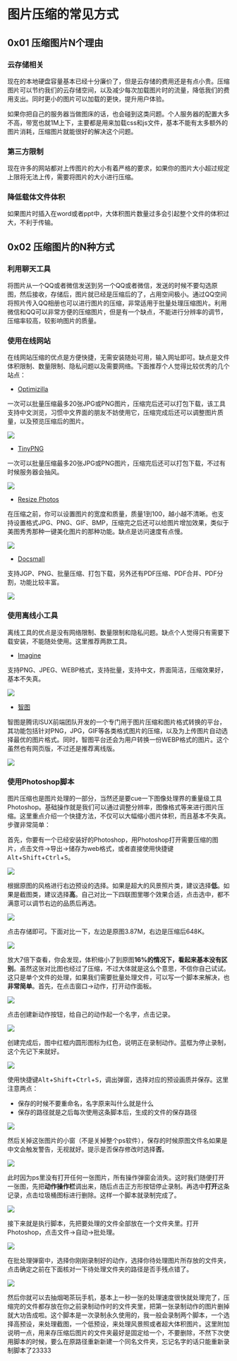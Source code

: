 # 图片压缩的常见方式


## 0x01 压缩图片N个理由

### 云存储相关

现在的本地硬盘容量基本已经十分廉价了，但是云存储的费用还是有点小贵。压缩图片可以节约我们的云存储空间，以及减少每次加载图片时的流量，降低我们的费用支出。同时更小的图片可以加载的更快，提升用户体验。

如果你把自己的服务器当做图床的话，也会碰到这类问题。个人服务器的配置大多不高，带宽也就1M上下，主要都是用来加载css和js文件，基本不能有太多额外的图片消耗，压缩图片就能很好的解决这个问题。

### 第三方限制

现在许多的网站都对上传图片的大小有着严格的要求，如果你的图片大小超过规定上限将无法上传，需要将图片的大小进行压缩。

### 降低载体文件体积

如果图片时插入在word或者ppt中，大体积图片数量过多会引起整个文件的体积过大，不利于传输。

## 0x02 压缩图片的N种方式

### 利用聊天工具

将图片从一个QQ或者微信发送到另一个QQ或者微信，发送的时候不要勾选原图，然后接收，存储后，图片就已经是压缩后的了，占用空间极小。通过QQ空间将照片传入QQ相册也可以进行图片的压缩，非常适用于批量处理压缩图片。利用微信和QQ可以非常方便的压缩图片，但是有一个缺点，不能进行分辨率的调节，压缩率较高，较影响图片的质量。

### 使用在线网站

在线网站压缩的优点是方便快捷，无需安装随处可用，输入网址即可。缺点是文件体积限制、数量限制、隐私问题以及需要网络。下面推荐个人觉得比较优秀的几个站点：

+ [Optimizilla](https://imagecompressor.com/zh/)

一次可以批量压缩最多20张JPG或PNG图片，压缩完后还可以打包下载，该工具支持中文浏览，习惯中文界面的朋友不妨使用它，压缩完成后还可以调整图片质量，以及预览压缩后的图片。

![](https://ptbuff-1301738307.cos.ap-guangzhou.myqcloud.com/2020-04-06-imgCompression-1.png)

+ [TinyPNG](https://tinypng.com/)

一次可以批量压缩最多20张JPG或PNG图片，压缩完后还可以打包下载，不过有时候服务器会抽风。

![](https://ptbuff-1301738307.cos.ap-guangzhou.myqcloud.com/2020-04-06-imgCompression-2.png)

+ [Resize Photos](http://www.resize-photos.com/)

在压缩之前，你可以设置图片的宽度和质量，质量1到100，越小越不清晰。也支持设置格式JPG、PNG、GIF、BMP，压缩完之后还可以给图片增加效果，类似于美图秀秀那种一键美化图片的那种功能。缺点是访问速度有点慢。

![](https://ptbuff-1301738307.cos.ap-guangzhou.myqcloud.com/2020-04-06-imgCompression-3.png)

+ [Docsmall](https://docsmall.com/image-compress)

支持JGP、PNG、批量压缩、打包下载，另外还有PDF压缩、PDF合并、PDF分割，功能比较丰富。

![](https://ptbuff-1301738307.cos.ap-guangzhou.myqcloud.com/2020-04-06-imgCompression-4.png)

### 使用离线小工具

离线工具的优点是没有网络限制、数量限制和隐私问题。缺点个人觉得只有需要下载安装，不能随处使用。这里推荐两款工具。

+ [Imagine](https://github.com/meowtec/Imagine/releases)

支持PNG、JPEG、WEBP格式，支持批量，支持中文，界面简洁，压缩效果好，基本不失真。

![](https://ptbuff-1301738307.cos.ap-guangzhou.myqcloud.com/2020-04-06-imgCompression-5.png)

+ [智图](https://zhitu.isux.us/index.php/preview/download)

智图是腾讯ISUX前端团队开发的一个专门用于图片压缩和图片格式转换的平台，其功能包括针对PNG，JPG，GIF等各类格式图片的压缩，以及为上传图片自动选择最优的图片格式。同时，智图平台还会为用户转换一份WEBP格式的图片。这个虽然也有网页版，不过还是推荐离线版。

![](https://ptbuff-1301738307.cos.ap-guangzhou.myqcloud.com/2020-04-06-imgCompression-6.png)

### 使用Photoshop脚本

图片压缩也是图片处理的一部分，当然还是要cue一下图像处理界的重量级工具Photoshop。基础操作就是我们可以通过调整分辨率，图像格式等来进行图片压缩。这里重点介绍一个快捷方法，不仅可以大幅缩小图片体积，而且基本不失真。步骤非常简单：

首先，你要有一个已经安装好的Photoshop，用Photoshop打开需要压缩的图片，点击文件->导出->储存为web格式，或者直接使用快捷键<kbd>Alt</kbd>+<kbd>Shift</kbd>+<kbd>Ctrl</kbd>+<kbd>S</kbd>。

![](https://ptbuff-1301738307.cos.ap-guangzhou.myqcloud.com/2020-04-06-imgCompression-7.png)

根据原图的风格进行右边预设的选择。如果是超大的风景照片类，建议选择**低**。如果是截图类，建议选择**高**。自己对比一下四联图里哪个效果合适，点击选中，都不满意可以调节右边的品质后再选。

![](https://ptbuff-1301738307.cos.ap-guangzhou.myqcloud.com/2020-04-06-imgCompression-8.png)

点击存储即可。下面对比一下，左边是原图3.87M，右边是压缩后648K。

![](https://ptbuff-1301738307.cos.ap-guangzhou.myqcloud.com/2020-04-06-imgCompression-9.png)

放大7倍下查看，你会发现，体积缩小了到原图**16%**的情况下，看起来**基本没有区别**。虽然这张对比图也经过了压缩，不过大体就是这么个意思，不信你自己试试。这只是单个文件的处理，如果我们需要批量处理文件，可以写一个脚本来解决，也**非常简单**。首先，在点击窗口->动作，打开动作面板。

![](https://ptbuff-1301738307.cos.ap-guangzhou.myqcloud.com/2020-04-06-imgCompression-10.png)

点击创建新动作按钮，给自己的动作起一个名字，点击记录。

![](https://ptbuff-1301738307.cos.ap-guangzhou.myqcloud.com/2020-04-06-imgCompression-11.png)

创建完成后，图中红框内圆形图标为红色，说明正在录制动作。蓝框为停止录制，这个先记下来就好。

![](https://ptbuff-1301738307.cos.ap-guangzhou.myqcloud.com/2020-04-06-imgCompression-12.png)

使用快捷键<kbd>Alt</kbd>+<kbd>Shift</kbd>+<kbd>Ctrl</kbd>+<kbd>S</kbd>，调出弹窗，选择对应的预设画质并保存。这里注意两点：

+ 保存的时候不要重命名，名字原来叫什么就是什么
+ 保存的路径就是之后每次使用这条脚本后，生成的文件的保存路径

![](https://ptbuff-1301738307.cos.ap-guangzhou.myqcloud.com/2020-04-06-imgCompression-13.png)

然后关掉这张图片的小窗（不是关掉整个ps软件），保存的时候原图文件名如果是中文会触发警告，无视就好。提示是否保存修改时选择**否**。

![](https://ptbuff-1301738307.cos.ap-guangzhou.myqcloud.com/2020-04-06-imgCompression-14.png)

此时因为ps里没有打开任何一张图片，所有操作弹窗会消失。这时我们随便打开一张图，先把**动作操作栏**调出来，随后点击正方形按钮停止录制。再选中**打开**这条记录，点击垃圾桶图标进行删除。这样一个脚本就录制完成了。

![](https://ptbuff-1301738307.cos.ap-guangzhou.myqcloud.com/2020-04-06-imgCompression-15.png)

接下来就是执行脚本，先把要处理的文件全部放在一个文件夹里。打开Photoshop，点击文件->自动->批处理。

![](https://ptbuff-1301738307.cos.ap-guangzhou.myqcloud.com/2020-04-06-imgCompression-16.png)

在批处理弹窗中，选择你刚刚录制好的动作，选择你待处理图片所存放的文件夹，点击确定之前在下面核对一下待处理文件夹的路径是否手残点错了。

![](https://ptbuff-1301738307.cos.ap-guangzhou.myqcloud.com/2020-04-06-imgCompression-17.png)

然后你就可以去抽烟喝茶玩手机，基本上一秒一张的处理速度很快就处理完了，压缩完的文件都存放在你之前录制动作时的文件夹里，把第一张录制动作的图片删掉就大功告成啦。这个脚本是一次录制永久使用的，我一般会录制两个脚本，一个选择高预设，来处理截图，一个低预设，来处理风景照或者超大体积图片。这里附加说明一点，用来存压缩后图片的文件夹最好是固定给一个，不要删除，不然下次使用脚本的时候，要么在原路径重新新建一个同名文件夹，忘记名字的话只能重新录制脚本了23333
